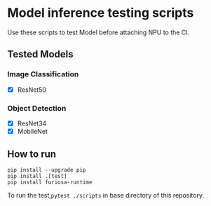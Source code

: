 # Model inference testing scripts

Use these scripts to test Model before attaching NPU to the CI.

## Tested Models
### Image Classification
- [x] ResNet50
### Object Detection
- [x] ResNet34
- [x] MobileNet

## How to run
```shell
pip install --upgrade pip
pip install .[test]
pip install furiosa-runtime
```

To run the test,`pytest ./scripts` in base directory of this repository.
